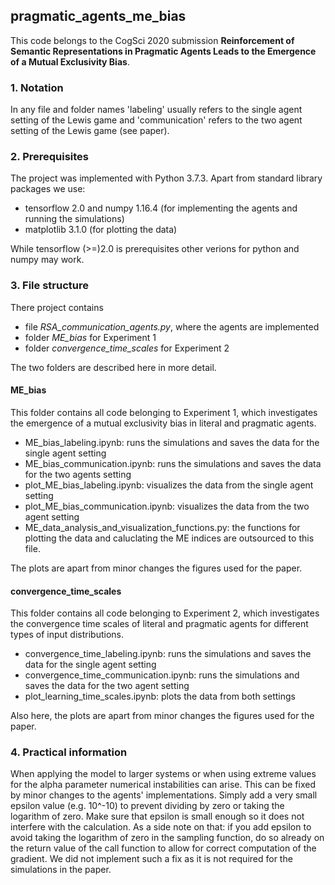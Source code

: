 ## pragmatic_agents_me_bias
This code belongs to the CogSci 2020 submission **Reinforcement of Semantic Representations in Pragmatic Agents Leads to the
Emergence of a Mutual Exclusivity Bias**.

### 1. Notation
In any file and folder names 'labeling' usually refers to the single agent setting of the Lewis game and 'communication' refers to the two agent setting of the Lewis game (see paper).

### 2. Prerequisites
The project was implemented with Python 3.7.3. Apart from standard library packages we use: 
* tensorflow 2.0 and numpy 1.16.4 (for implementing the agents and running the simulations)
* matplotlib 3.1.0 (for plotting the data)

While tensorflow (>=)2.0 is prerequisites other verions for python and numpy may work.  

### 3. File structure 
There project contains
* file *RSA_communication_agents.py*, where the agents are implemented
* folder *ME_bias* for Experiment 1
* folder *convergence_time_scales* for Experiment 2

The two folders are described here in more detail. 

#### ME_bias
This folder contains all code belonging to Experiment 1, which investigates the emergence of a mutual exclusivity bias in literal and pragmatic agents.
* ME_bias_labeling.ipynb: runs the simulations and saves the data for the single agent setting
* ME_bias_communication.ipynb: runs the simulations and saves the data for the two agents setting
* plot_ME_bias_labeling.ipynb: visualizes the data from the single agent setting
* plot_ME_bias_communication.ipynb: visualizes the data from the two agent setting
* ME_data_analysis_and_visualization_functions.py: the functions for plotting the data and caluclating the ME indices are outsourced to this file. 

The plots are apart from minor changes the figures used for the paper. 

#### convergence_time_scales 
This folder contains all code belonging to Experiment 2, which investigates the convergence time scales of literal and pragmatic agents for different types of input distributions. 
* convergence_time_labeling.ipynb: runs the simulations and saves the data for the single agent setting
* convergence_time_communication.ipynb: runs the simulations and saves the data for the two agent setting
* plot_learning_time_scales.ipynb: plots the data from both settings 

Also here, the plots are apart from minor changes the figures used for the paper. 

### 4. Practical information  
When applying the model to larger systems or when using extreme values for the alpha parameter numerical instabilities can arise. This can be fixed by minor changes to the agents' implementations. Simply add a very small epsilon value (e.g. 10^-10) to prevent dividing by zero or taking the logarithm of zero. Make sure that epsilon is small enough so it does not interfere with the calculation. As a side note on that: if you add epsilon to avoid taking the logarithm of zero in the sampling function, do so already on the return value of the call function to allow for correct computation of the gradient. We did not implement such a fix as it is not required for the simulations in the paper. 
